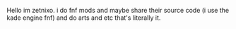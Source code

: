 Hello im zetnixo.
i do fnf mods and maybe share their source code (i use the kade engine fnf)
and do arts and etc
that's literally it.
